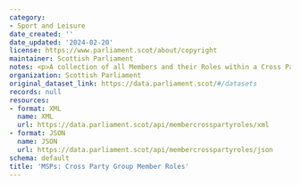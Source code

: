 ```yaml
---
category:
- Sport and Leisure
date_created: ''
date_updated: '2024-02-20'
license: https://www.parliament.scot/about/copyright
maintainer: Scottish Parliament
notes: <p>A collection of all Members and their Roles within a Cross Party Group.</p>
organization: Scottish Parliament
original_dataset_link: https://data.parliament.scot/#/datasets
records: null
resources:
- format: XML
  name: XML
  url: https://data.parliament.scot/api/membercrosspartyroles/xml
- format: JSON
  name: JSON
  url: https://data.parliament.scot/api/membercrosspartyroles/json
schema: default
title: 'MSPs: Cross Party Group Member Roles'
---
```

